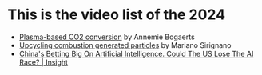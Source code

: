 # This is the video list of the 2024

* [Plasma-based CO2 conversion](https://www.youtube.com/watch?v=_J2H7xN66GU&t=83s) by Annemie Bogaerts
* [Upcycling combustion generated particles](https://www.youtube.com/watch?v=ipeqZ6IR8xU) by Mariano Sirignano
* [China's Betting Big On Artificial Intelligence. Could The US Lose The AI Race? | Insight](https://www.youtube.com/watch?v=2HUCwsdftMU)
